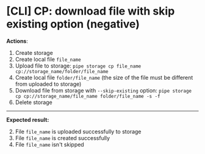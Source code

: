 # [CLI] CP: download file with skip existing option (negative)

**Actions**:
1.  Create storage
2.  Create local file `file_name`
3.  Upload file to storage: `pipe storage cp file_name cp://storage_name/folder/file_name`
4.	Create local file `folder/file_name` (the size of the file must be different from uploaded to storage)
5.  Download file from storage with `--skip-existing` option: `pipe storage cp cp://storage_name/file_name folder/file_name -s -f`
6.  Delete storage

***
**Expected result:**

2.	File `file_name` is uploaded successfully to storage
3.	File `file_name` is created successfully
4.  File `file_name` isn't skipped